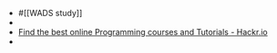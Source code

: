 - #[[WADS study]]
-
- [Find the best online Programming courses and Tutorials - Hackr.io](https://hackr.io/)
-
